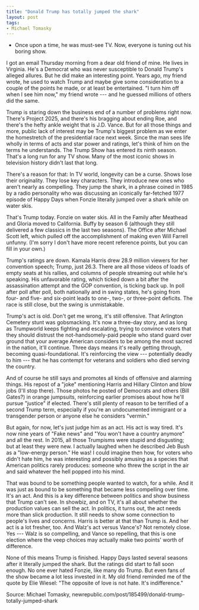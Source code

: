 ```yaml
---
title: "Donald Trump has totally jumped the shark"
layout: post
tags:
- Michael Tomasky
---
```


- Once upon a time, he was must-see TV. Now, everyone is tuning out his boring show.

I got an email Thursday morning from a dear old friend of mine. He lives in Virginia. He's a Democrat who was never susceptible to Donald Trump's alleged allures. But he did make an interesting point. Years ago, my friend wrote, he used to watch Trump and maybe give some consideration to a couple of the points he made, or at least be entertained. "I turn him off when I see him now," my friend wrote --- and he guessed millions of others did the same.

Trump is staring down the business end of a number of problems right now. There's Project 2025, and there's his bragging about ending Roe, and there's the hefty ankle weight that is J.D. Vance. But for all those things and more, public lack of interest may be Trump's biggest problem as we enter the homestretch of the presidential race next week. Since the man sees life wholly in terms of acts and star power and ratings, let's think of him on the terms he understands. The Trump Show has entered its ninth season. That's a long run for any TV show. Many of the most iconic shows in television history didn't last that long.

There's a reason for that: In TV world, longevity can be a curse. Shows lose their originality. They lose key characters. They introduce new ones who aren't nearly as compelling. They jump the shark, in a phrase coined in 1985 by a radio personality who was discussing an iconically far-fetched 1977 episode of Happy Days when Fonzie literally jumped over a shark while on water skis.

That's Trump today. Fonzie on water skis. All in the Family after Meathead and Gloria moved to California. Buffy by season 6 (although they still delivered a few classics in the last two seasons). The Office after Michael Scott left, which pulled off the accomplishment of making even Will Farrell unfunny. (I'm sorry I don't have more recent reference points, but you can fill in your own.)

Trump's ratings are down. Kamala Harris drew 28.9 million viewers for her convention speech; Trump, just 26.3. There are all those videos of loads of empty seats at his rallies, and columns of people streaming out while he's speaking. His unfavorable rating, which ticked down a bit after the assassination attempt and the GOP convention, is ticking back up. In poll after poll after poll, both nationally and in swing states, he's going from four- and five- and six-point leads to one-, two-, or three-point deficits. The race is still close, but the swing is unmistakable.

Trump's act is old. Don't get me wrong, it's still offensive. That Arlington Cemetery stunt was gobsmacking. It's now a three-day story, and as long as Trumpworld keeps fighting and escalating, trying to convince voters that they should distrust the not-handsomely-paid people who stand guard over ground that your average American considers to be among the most sacred in the nation, it'll continue. Three days means it's really getting through, becoming quasi-foundational. It's reinforcing the view --- potentially deadly to him --- that he has contempt for veterans and soldiers who died serving the country.

And of course he still says and promotes all kinds of offensive and alarming things. His repost of a "joke" mentioning Harris and Hillary Clinton and blow jobs (I'll stop there). Those photos he posted of Democrats and others (Bill Gates?) in orange jumpsuits, reinforcing earlier promises about how he'll pursue "justice" if elected. There's still plenty of reason to be terrified of a second Trump term, especially if you're an undocumented immigrant or a transgender person or anyone else he considers "vermin."

But again, for now, let's just judge him as an act. His act is way tired. It's now nine years of "Fake news" and "You won't have a country anymore" and all the rest. In 2015, all those Trumpisms were stupid and disgusting; but at least they were new. I actually laughed when he described Jeb Bush as a "low-energy person." He was! I could imagine then how, for voters who didn't hate him, he was interesting and possibly amusing as a species that American politics rarely produces: someone who threw the script in the air and said whatever the hell popped into his mind.

That was bound to be something people wanted to watch, for a while. And it was just as bound to be something that became less compelling over time. It's an act. And this is a key difference between politics and show business that Trump can't see. In showbiz, and on TV, it's all about whether the production values can sell the act. In politics, it turns out, the act needs more than slick production. It still needs to show some connection to people's lives and concerns. Harris is better at that than Trump is. And her act is a lot fresher, too. And Walz's act versus Vance's? Not remotely close. Yes --- Walz is so compelling, and Vance so repelling, that this is one election where the veep choices may actually make two points' worth of difference.

None of this means Trump is finished. Happy Days lasted several seasons after it literally jumped the shark. But the ratings did start to fall soon enough. No one ever hated Fonzie, like many do Trump. But even fans of the show became a lot less invested in it. My old friend reminded me of the quote by Elie Wiesel: "The opposite of love is not hate. It's indifference."

Source: Michael Tomasky, newrepublic.com/post/185499/donald-trump-totally-jumped-shark
